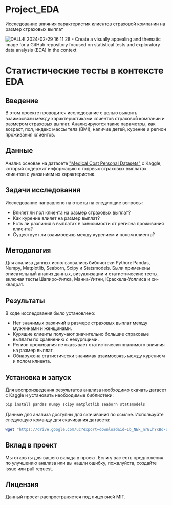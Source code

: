 # Project_EDA
Исследование влияния характеристик клиентов страховой компании на размер страховых выплат

![DALL·E 2024-02-29 16 11 28 - Create a visually appealing and thematic image for a GitHub repository focused on statistical tests and exploratory data analysis (EDA) in the context](https://github.com/exelero565/Project_EDA/assets/97280394/f9500b96-3a23-4eb1-a5e4-5f5da1b0141f)

# Статистические тесты в контексте EDA

## Введение

В этом проекте проводится исследование с целью выявить взаимосвязи между характеристиками клиентов страховой компании и размером страховых выплат. Анализируются такие параметры, как возраст, пол, индекс массы тела (BMI), наличие детей, курение и регион проживания клиентов.

## Данные

Анализ основан на датасете ["Medical Cost Personal Datasets"](https://www.kaggle.com/datasets/mirichoi0218/insurance/) с Kaggle, который содержит информацию о годовых страховых выплатах клиентов с указанием их характеристик.

## Задачи исследования

Исследование направлено на ответы на следующие вопросы:
- Влияет ли пол клиента на размер страховых выплат?
- Как курение влияет на размер выплат?
- Есть ли различия в выплатах в зависимости от региона проживания клиента?
- Существует ли взаимосвязь между курением и полом клиента?

## Методология

Для анализа данных использовались библиотеки Python: Pandas, Numpy, Matplotlib, Seaborn, Scipy и Statsmodels. Были применены описательный анализ данных, визуализации и статистические тесты, включая тесты Шапиро-Уилка, Манна-Уитни, Краскела-Уоллиса и хи-квадрат.

## Результаты

В ходе исследования было установлено:
- Нет значимых различий в размере страховых выплат между мужчинами и женщинами.
- Курящие клиенты получают значительно большие страховые выплаты по сравнению с некурящими.
- Регион проживания не оказывает статистически значимого влияния на размер выплат.
- Обнаружена статистически значимая взаимосвязь между курением и полом клиента.

## Установка и запуск

Для воспроизведения результатов анализа необходимо скачать датасет с Kaggle и установить необходимые библиотеки:

```bash
pip install pandas numpy scipy matplotlib seaborn statsmodels
```

Данные для анализа доступны для скачивания по ссылке. Используйте следующую команду для скачивания датасета:
```bash
wget "https://drive.google.com/uc?export=download&id=1b_NEk_nrBLhYxBo-DI-TVLRsTIOYvk-r" -O insurance.csv
```

## Вклад в проект

Мы открыты для вашего вклада в проект. Если у вас есть предложения по улучшению анализа или вы нашли ошибку, пожалуйста, создайте issue или pull request.

## Лицензия

Данный проект распространяется под лицензией MIT.
